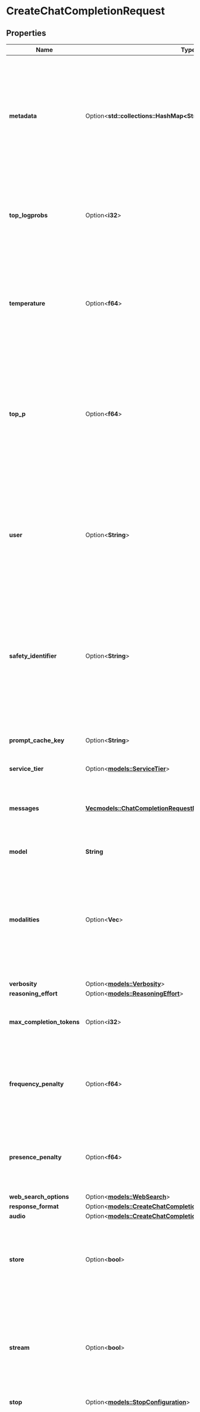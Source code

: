 # CreateChatCompletionRequest

## Properties

Name | Type | Description | Notes
------------ | ------------- | ------------- | -------------
**metadata** | Option<**std::collections::HashMap<String, String>**> | Set of 16 key-value pairs that can be attached to an object. This can be useful for storing additional information about the object in a structured format, and querying for objects via API or the dashboard.   Keys are strings with a maximum length of 64 characters. Values are strings with a maximum length of 512 characters.  | [optional]
**top_logprobs** | Option<**i32**> | An integer between 0 and 20 specifying the number of most likely tokens to return at each token position, each with an associated log probability. `logprobs` must be set to `true` if this parameter is used.  | [optional]
**temperature** | Option<**f64**> | What sampling temperature to use, between 0 and 2. Higher values like 0.8 will make the output more random, while lower values like 0.2 will make it more focused and deterministic. We generally recommend altering this or `top_p` but not both.  | [optional]
**top_p** | Option<**f64**> | An alternative to sampling with temperature, called nucleus sampling, where the model considers the results of the tokens with top_p probability mass. So 0.1 means only the tokens comprising the top 10% probability mass are considered.  We generally recommend altering this or `temperature` but not both.  | [optional]
**user** | Option<**String**> | This field is being replaced by `safety_identifier` and `prompt_cache_key`. Use `prompt_cache_key` instead to maintain caching optimizations. A stable identifier for your end-users.  Used to boost cache hit rates by better bucketing similar requests and  to help OpenAI detect and prevent abuse. [Learn more](https://platform.openai.com/docs/guides/safety-best-practices#safety-identifiers).  | [optional]
**safety_identifier** | Option<**String**> | A stable identifier used to help detect users of your application that may be violating OpenAI's usage policies.  The IDs should be a string that uniquely identifies each user. We recommend hashing their username or email address, in order to avoid sending us any identifying information. [Learn more](https://platform.openai.com/docs/guides/safety-best-practices#safety-identifiers).  | [optional]
**prompt_cache_key** | Option<**String**> | Used by OpenAI to cache responses for similar requests to optimize your cache hit rates. Replaces the `user` field. [Learn more](https://platform.openai.com/docs/guides/prompt-caching).  | [optional]
**service_tier** | Option<[**models::ServiceTier**](ServiceTier.md)> |  | [optional]
**messages** | [**Vec<models::ChatCompletionRequestMessage>**](ChatCompletionRequestMessage.md) | A list of messages comprising the conversation so far. Depending on the [model](https://platform.openai.com/docs/models) you use, different message types (modalities) are supported, like [text](https://platform.openai.com/docs/guides/text-generation), [images](https://platform.openai.com/docs/guides/vision), and [audio](https://platform.openai.com/docs/guides/audio).  | 
**model** | **String** | Model identifier as string | 
**modalities** | Option<**Vec<String>**> | Output types that you would like the model to generate. Most models are capable of generating text, which is the default:  `[\"text\"]`  The `gpt-4o-audio-preview` model can also be used to  [generate audio](https://platform.openai.com/docs/guides/audio). To request that this model generate  both text and audio responses, you can use:  `[\"text\", \"audio\"]`  | [optional]
**verbosity** | Option<[**models::Verbosity**](Verbosity.md)> |  | [optional]
**reasoning_effort** | Option<[**models::ReasoningEffort**](ReasoningEffort.md)> |  | [optional]
**max_completion_tokens** | Option<**i32**> | An upper bound for the number of tokens that can be generated for a completion, including visible output tokens and [reasoning tokens](https://platform.openai.com/docs/guides/reasoning).  | [optional]
**frequency_penalty** | Option<**f64**> | Number between -2.0 and 2.0. Positive values penalize new tokens based on their existing frequency in the text so far, decreasing the model's likelihood to repeat the same line verbatim.  | [optional]
**presence_penalty** | Option<**f64**> | Number between -2.0 and 2.0. Positive values penalize new tokens based on whether they appear in the text so far, increasing the model's likelihood to talk about new topics.  | [optional]
**web_search_options** | Option<[**models::WebSearch**](Web_search.md)> |  | [optional]
**response_format** | Option<[**models::CreateChatCompletionRequestAllOfResponseFormat**](CreateChatCompletionRequest_allOf_response_format.md)> |  | [optional]
**audio** | Option<[**models::CreateChatCompletionRequestAllOfAudio**](CreateChatCompletionRequest_allOf_audio.md)> |  | [optional]
**store** | Option<**bool**> | Whether or not to store the output of this chat completion request for use in our [model distillation](https://platform.openai.com/docs/guides/distillation) or [evals](https://platform.openai.com/docs/guides/evals) products.  Supports text and image inputs. Note: image inputs over 8MB will be dropped.  | [optional]
**stream** | Option<**bool**> | If set to true, the model response data will be streamed to the client as it is generated using [server-sent events](https://developer.mozilla.org/en-US/docs/Web/API/Server-sent_events/Using_server-sent_events#Event_stream_format). See the [Streaming section below](https://platform.openai.com/docs/api-reference/chat/streaming) for more information, along with the [streaming responses](https://platform.openai.com/docs/guides/streaming-responses) guide for more information on how to handle the streaming events.  | [optional]
**stop** | Option<[**models::StopConfiguration**](StopConfiguration.md)> |  | [optional]
**logit_bias** | Option<**std::collections::HashMap<String, i32>**> | Modify the likelihood of specified tokens appearing in the completion.  Accepts a JSON object that maps tokens (specified by their token ID in the tokenizer) to an associated bias value from -100 to 100. Mathematically, the bias is added to the logits generated by the model prior to sampling. The exact effect will vary per model, but values between -1 and 1 should decrease or increase likelihood of selection; values like -100 or 100 should result in a ban or exclusive selection of the relevant token.  | [optional]
**logprobs** | Option<**bool**> | Whether to return log probabilities of the output tokens or not. If true, returns the log probabilities of each output token returned in the `content` of `message`.  | [optional]
**max_tokens** | Option<**i32**> | The maximum number of [tokens](/tokenizer) that can be generated in the chat completion. This value can be used to control [costs](https://openai.com/api/pricing/) for text generated via API.  This value is now deprecated in favor of `max_completion_tokens`, and is not compatible with [o-series models](https://platform.openai.com/docs/guides/reasoning).  | [optional]
**n** | Option<**i32**> | How many chat completion choices to generate for each input message. Note that you will be charged based on the number of generated tokens across all of the choices. Keep `n` as `1` to minimize costs. | [optional]
**prediction** | Option<[**models::PredictionContent**](PredictionContent.md)> |  | [optional]
**seed** | Option<**i32**> | This feature is in Beta. If specified, our system will make a best effort to sample deterministically, such that repeated requests with the same `seed` and parameters should return the same result. Determinism is not guaranteed, and you should refer to the `system_fingerprint` response parameter to monitor changes in the backend.  | [optional]
**stream_options** | Option<[**models::ChatCompletionStreamOptions**](ChatCompletionStreamOptions.md)> |  | [optional]
**tools** | Option<[**Vec<models::CreateChatCompletionRequestAllOfTools>**](CreateChatCompletionRequest_allOf_tools.md)> | A list of tools the model may call. You can provide either [custom tools](https://platform.openai.com/docs/guides/function-calling#custom-tools) or [function tools](https://platform.openai.com/docs/guides/function-calling).  | [optional]
**tool_choice** | Option<[**models::ChatCompletionToolChoiceOption**](ChatCompletionToolChoiceOption.md)> |  | [optional]
**parallel_tool_calls** | Option<**bool**> | Whether to enable [parallel function calling](https://platform.openai.com/docs/guides/function-calling#configuring-parallel-function-calling) during tool use. | [optional]
**function_call** | Option<[**models::CreateChatCompletionRequestAllOfFunctionCall**](CreateChatCompletionRequest_allOf_function_call.md)> |  | [optional]
**functions** | Option<[**Vec<models::ChatCompletionFunctions>**](ChatCompletionFunctions.md)> | Deprecated in favor of `tools`.  A list of functions the model may generate JSON inputs for.  | [optional]

[[Back to Model list]](../README.md#documentation-for-models) [[Back to API list]](../README.md#documentation-for-api-endpoints) [[Back to README]](../README.md)


